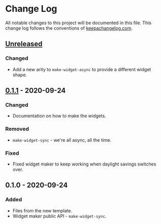 # Change Log
All notable changes to this project will be documented in this file. This change log follows the conventions of [keepachangelog.com](http://keepachangelog.com/).

## [Unreleased]
### Changed
- Add a new arity to `make-widget-async` to provide a different widget shape.

## [0.1.1] - 2020-09-24
### Changed
- Documentation on how to make the widgets.

### Removed
- `make-widget-sync` - we're all async, all the time.

### Fixed
- Fixed widget maker to keep working when daylight savings switches over.

## 0.1.0 - 2020-09-24
### Added
- Files from the new template.
- Widget maker public API - `make-widget-sync`.

[Unreleased]: https://github.com/your-name/clojure-problems/compare/0.1.1...HEAD
[0.1.1]: https://github.com/your-name/clojure-problems/compare/0.1.0...0.1.1
